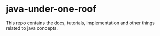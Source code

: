 # java-under-one-roof
This repo contains the docs, tutorials, implementation and other things related to java concepts.
